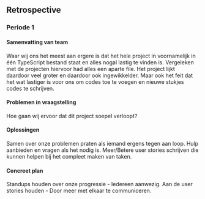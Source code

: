## Retrospective
### Periode 1

#### Samenvatting van team
Waar wij ons het meest aan ergere is dat het hele project in voornamelijk in één TypeScript bestand staat en alles nogal lastig te vinden is.
Vergeleken met de projecten hiervoor had alles een aparte file.
Het project lijkt daardoor veel groter en daardoor ook ingewikkelder.
Maar ook het feit dat het wat lastiger is voor ons om codes toe te voegen en nieuwe stukjes codes te schrijven. 

#### Problemen in vraagstelling

Hoe gaan wij ervoor dat dit project soepel verloopt?

#### Oplossingen

Samen over onze problemen praten als iemand ergens tegen aan loop.
Hulp aanbieden en vragen als het nodig is.
Meer/Betere user stories schrijven die kunnen helpen bij het compleet maken van taken.

#### Concreet plan
Standups houden over onze progressie - Iedereen aanwezig.
Aan de user stories houden - Door meer met elkaar te communiceren.
